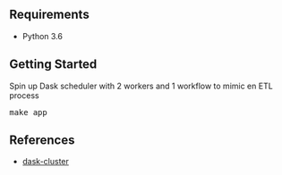 ## Requirements

* Python 3.6

## Getting Started
Spin up Dask scheduler with 2 workers and 1 workflow to mimic en ETL process
<pre>
make app
</pre>


## References

* [dask-cluster](https://docs.prefect.io/guide/tutorials/dask-cluster.html)
